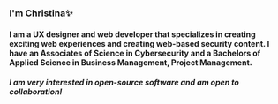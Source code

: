 ### I'm Christina✨
#### I am a UX designer and web developer that specializes in creating exciting web experiences and creating web-based security content. I have an Associates of Science in Cybersecurity and a Bachelors of Applied Science in Business Management, Project Management.
##### I am very interested in open-source software and am open to collaboration!
